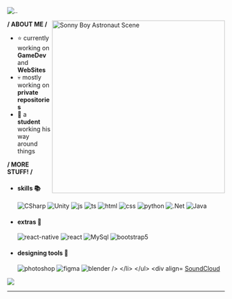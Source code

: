 <img src = "http://ForTheBadge.com/images/badges/built-with-swag.svg" alt = ".." />
<div>

<img align="right" width="400" alt="Sonny Boy Astronaut Scene" src="https://i.pinimg.com/originals/48/ea/52/48ea5232a98093fbb70f0f91ee14c77c.jpg"/>

 **/ ABOUT ME /**
  
- ⭐ currently working on **GameDev** and **WebSites**
- 💀 mostly working on **private repositories**
- 👾 a **student** working his way around things
  
**/ MORE STUFF! /** 
  
- <h4> skills 📚</h4>
  <img src = "https://img.shields.io/badge/C%23-000000?style=for-the-badge&logo=c-sharp&logoColor=white" alt = "CSharp" />
  <img src = "https://img.shields.io/badge/Unity-000000?style=for-the-badge&logo=unity&logoColor=white" alt = "Unity" />
  <img src = "https://img.shields.io/badge/JavaScript-000000?style=for-the-badge&logo=javascript&logoColor=ffffff" alt = "js" />
  <img src = "https://img.shields.io/badge/TypeScript-000000?style=for-the-badge&logo=typescript&logoColor=white" alt = "ts" />
  <img src = "https://img.shields.io/badge/HTML5-000000?style=for-the-badge&logo=html5&logoColor=white" alt = "html" />
  <img src = "https://img.shields.io/badge/CSS3-000000?style=for-the-badge&logo=css3&logoColor=white" alt = "css" />
  <img src = "https://img.shields.io/badge/Python-000000?style=for-the-badge&logo=python&logoColor=white" alt = "python" />
  <img src = "https://img.shields.io/badge/.NET-000000?style=for-the-badge&logo=.net&logoColor=white" alt = ".Net" />
  <img src = "https://img.shields.io/badge/Java-000000?style=for-the-badge&logo=openjdk&logoColor=white" alt = "Java" />
  
  
- <h4> extras 🌟</h4>
  <img src = "https://img.shields.io/badge/react_native-000000.svg?style=for-the-badge&logo=react&logoColor=ffffff" alt = "react-native" />
  <img src = "https://img.shields.io/badge/React-000000?style=for-the-badge&logo=react&logoColor=ffffff" alt = "react" />
  <img src = "https://img.shields.io/badge/MySQL-00000F?style=for-the-badge&logo=mysql&logoColor=white" alt = "MySql" />
  <img src = "https://img.shields.io/badge/bootstrap-000000.svg?style=for-the-badge&logo=bootstrap&logoColor=white" alt = "bootstrap5" />
  
- <h4> designing tools 🎨</h4>
  <img src = "https://img.shields.io/badge/adobe%20photoshop-000000.svg?style=for-the-badge&logo=adobe%20photoshop&logoColor=white" alt = "photoshop" />
  <img src = "https://img.shields.io/badge/figma-000000.svg?style=for-the-badge&logo=figma&logoColor=white" alt = "figma" />
  <img src = "https://img.shields.io/badge/blender-000000.svg?style=for-the-badge&logo=blender&logoColor=white" alt = "blender />


  
<div align="right">
<a href="https://soundcloud.com/ik1gai">SoundCloud</a>
  </div>
  </div>
  
<img src='https://github-readme-stats.vercel.app/api/top-langs/?username=SingleK1ller&layout=pie&title_color=ffffff&icon_color=ffffff&bg_color=000000&text_color=ffffff&hide=Shaderlab,HLSL'/>


------
